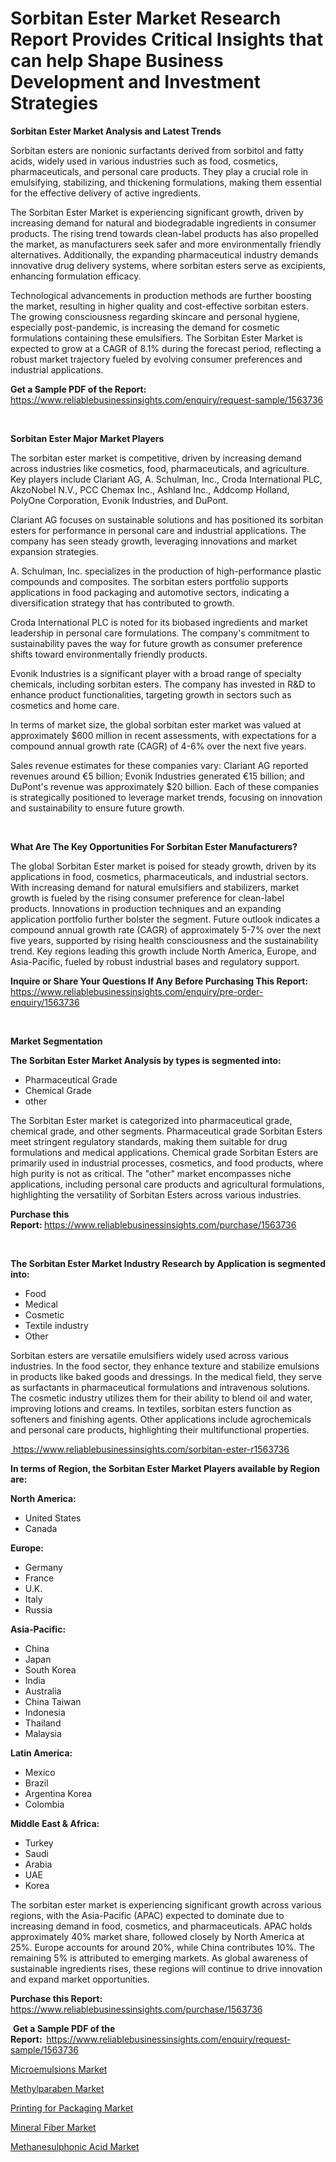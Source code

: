 <p><h1>Sorbitan Ester Market Research Report Provides Critical Insights that can help Shape Business Development and Investment Strategies</h1></p><p><strong>Sorbitan Ester Market Analysis and Latest Trends</strong></p>
<p><p>Sorbitan esters are nonionic surfactants derived from sorbitol and fatty acids, widely used in various industries such as food, cosmetics, pharmaceuticals, and personal care products. They play a crucial role in emulsifying, stabilizing, and thickening formulations, making them essential for the effective delivery of active ingredients.</p><p>The Sorbitan Ester Market is experiencing significant growth, driven by increasing demand for natural and biodegradable ingredients in consumer products. The rising trend towards clean-label products has also propelled the market, as manufacturers seek safer and more environmentally friendly alternatives. Additionally, the expanding pharmaceutical industry demands innovative drug delivery systems, where sorbitan esters serve as excipients, enhancing formulation efficacy.</p><p>Technological advancements in production methods are further boosting the market, resulting in higher quality and cost-effective sorbitan esters. The growing consciousness regarding skincare and personal hygiene, especially post-pandemic, is increasing the demand for cosmetic formulations containing these emulsifiers. The Sorbitan Ester Market is expected to grow at a CAGR of 8.1% during the forecast period, reflecting a robust market trajectory fueled by evolving consumer preferences and industrial applications.</p></p>
<p><strong>Get a Sample PDF of the Report:&nbsp;</strong> <a href="https://www.reliablebusinessinsights.com/enquiry/request-sample/1563736?utm_campaign=1847&utm_medium=2&utm_source=Github&utm_content=ia&utm_term=02042025&utm_id=sorbitan-ester">https://www.reliablebusinessinsights.com/enquiry/request-sample/1563736</a></p>
<p>&nbsp;</p>
<p><strong>Sorbitan Ester Major Market Players</strong></p>
<p><p>The sorbitan ester market is competitive, driven by increasing demand across industries like cosmetics, food, pharmaceuticals, and agriculture. Key players include Clariant AG, A. Schulman, Inc., Croda International PLC, AkzoNobel N.V., PCC Chemax Inc., Ashland Inc., Addcomp Holland, PolyOne Corporation, Evonik Industries, and DuPont.</p><p>Clariant AG focuses on sustainable solutions and has positioned its sorbitan esters for performance in personal care and industrial applications. The company has seen steady growth, leveraging innovations and market expansion strategies.</p><p>A. Schulman, Inc. specializes in the production of high-performance plastic compounds and composites. The sorbitan esters portfolio supports applications in food packaging and automotive sectors, indicating a diversification strategy that has contributed to growth.</p><p>Croda International PLC is noted for its biobased ingredients and market leadership in personal care formulations. The company's commitment to sustainability paves the way for future growth as consumer preference shifts toward environmentally friendly products.</p><p>Evonik Industries is a significant player with a broad range of specialty chemicals, including sorbitan esters. The company has invested in R&D to enhance product functionalities, targeting growth in sectors such as cosmetics and home care.</p><p>In terms of market size, the global sorbitan ester market was valued at approximately $600 million in recent assessments, with expectations for a compound annual growth rate (CAGR) of 4-6% over the next five years.</p><p>Sales revenue estimates for these companies vary: Clariant AG reported revenues around €5 billion; Evonik Industries generated €15 billion; and DuPont's revenue was approximately $20 billion. Each of these companies is strategically positioned to leverage market trends, focusing on innovation and sustainability to ensure future growth.</p></p>
<p>&nbsp;</p>
<p><strong>What Are The Key Opportunities For Sorbitan Ester Manufacturers?</strong></p>
<p><p>The global Sorbitan Ester market is poised for steady growth, driven by its applications in food, cosmetics, pharmaceuticals, and industrial sectors. With increasing demand for natural emulsifiers and stabilizers, market growth is fueled by the rising consumer preference for clean-label products. Innovations in production techniques and an expanding application portfolio further bolster the segment. Future outlook indicates a compound annual growth rate (CAGR) of approximately 5-7% over the next five years, supported by rising health consciousness and the sustainability trend. Key regions leading this growth include North America, Europe, and Asia-Pacific, fueled by robust industrial bases and regulatory support.</p></p>
<p><strong>Inquire or Share Your Questions If Any Before Purchasing This Report:</strong> <a href="https://www.reliablebusinessinsights.com/enquiry/pre-order-enquiry/1563736?utm_campaign=1847&utm_medium=2&utm_source=Github&utm_content=ia&utm_term=02042025&utm_id=sorbitan-ester">https://www.reliablebusinessinsights.com/enquiry/pre-order-enquiry/1563736</a></p>
<p>&nbsp;</p>
<p><strong>Market Segmentation</strong></p>
<p><strong>The Sorbitan Ester Market Analysis by types is segmented into:</strong></p>
<p><ul><li>Pharmaceutical Grade</li><li>Chemical Grade</li><li>other</li></ul></p>
<p><p>The Sorbitan Ester market is categorized into pharmaceutical grade, chemical grade, and other segments. Pharmaceutical grade Sorbitan Esters meet stringent regulatory standards, making them suitable for drug formulations and medical applications. Chemical grade Sorbitan Esters are primarily used in industrial processes, cosmetics, and food products, where high purity is not as critical. The "other" market encompasses niche applications, including personal care products and agricultural formulations, highlighting the versatility of Sorbitan Esters across various industries.</p></p>
<p><strong>Purchase this Report:&nbsp;</strong><a href="https://www.reliablebusinessinsights.com/purchase/1563736?utm_campaign=1847&utm_medium=2&utm_source=Github&utm_content=ia&utm_term=02042025&utm_id=sorbitan-ester">https://www.reliablebusinessinsights.com/purchase/1563736</a></p>
<p>&nbsp;</p>
<p><strong>The Sorbitan Ester Market Industry Research by Application is segmented into:</strong></p>
<p><ul><li>Food</li><li>Medical</li><li>Cosmetic</li><li>Textile industry</li><li>Other</li></ul></p>
<p><p>Sorbitan esters are versatile emulsifiers widely used across various industries. In the food sector, they enhance texture and stabilize emulsions in products like baked goods and dressings. In the medical field, they serve as surfactants in pharmaceutical formulations and intravenous solutions. The cosmetic industry utilizes them for their ability to blend oil and water, improving lotions and creams. In textiles, sorbitan esters function as softeners and finishing agents. Other applications include agrochemicals and personal care products, highlighting their multifunctional properties.</p></p>
<p><a href="https://www.reliablebusinessinsights.com/sorbitan-ester-r1563736?utm_campaign=1847&utm_medium=2&utm_source=Github&utm_content=ia&utm_term=02042025&utm_id=sorbitan-ester">&nbsp;https://www.reliablebusinessinsights.com/sorbitan-ester-r1563736</a></p>
<p><strong>In terms of Region, the Sorbitan Ester Market Players available by Region are:</strong></p>
<p>
    <p> <strong> North America: </strong>
        <ul>
            <li>United States</li>
            <li>Canada</li>
        </ul>
        </p> 
    <p> <strong> Europe: </strong>
        <ul>
            <li>Germany</li>
            <li>France</li>
            <li>U.K.</li>
            <li>Italy</li>
            <li>Russia</li>
        </ul>
        </p> 
    <p> <strong> Asia-Pacific: </strong>
        <ul>
            <li>China</li>
            <li>Japan</li>
            <li>South Korea</li>
            <li>India</li>
            <li>Australia</li>
            <li>China Taiwan</li>
            <li>Indonesia</li>
            <li>Thailand</li>
            <li>Malaysia</li>
        </ul>
        </p> 
    <p> <strong> Latin America: </strong>
        <ul>
            <li>Mexico</li>
            <li>Brazil</li>
            <li>Argentina Korea</li>
            <li>Colombia</li>
        </ul>
        </p> 
    <p> <strong> Middle East & Africa: </strong>
        <ul>
            <li>Turkey</li>
            <li>Saudi</li>
            <li>Arabia</li>
            <li>UAE</li>
            <li>Korea</li>
        </ul>
    </p>
    </p>
<p><p>The sorbitan ester market is experiencing significant growth across various regions, with the Asia-Pacific (APAC) expected to dominate due to increasing demand in food, cosmetics, and pharmaceuticals. APAC holds approximately 40% market share, followed closely by North America at 25%. Europe accounts for around 20%, while China contributes 10%. The remaining 5% is attributed to emerging markets. As global awareness of sustainable ingredients rises, these regions will continue to drive innovation and expand market opportunities.</p></p>
<p><strong>Purchase this Report: </strong><a href="https://www.reliablebusinessinsights.com/purchase/1563736?utm_campaign=1847&utm_medium=2&utm_source=Github&utm_content=ia&utm_term=02042025&utm_id=sorbitan-ester">https://www.reliablebusinessinsights.com/purchase/1563736</a></p>
<p>&nbsp;<strong>Get a Sample PDF of the Report:&nbsp;&nbsp;</strong><a href="https://www.reliablebusinessinsights.com/enquiry/request-sample/1563736?utm_campaign=1847&utm_medium=2&utm_source=Github&utm_content=ia&utm_term=02042025&utm_id=sorbitan-ester">https://www.reliablebusinessinsights.com/enquiry/request-sample/1563736</a></p>
<p><strong></strong></p>
<p><p><a href="https://github.com/kitsossadien/Market-Research-Report-List-1/blob/main/microemulsions-market.md?utm_campaign=1847&utm_medium=2&utm_source=Github&utm_content=ia&utm_term=02042025&utm_id=sorbitan-ester">Microemulsions Market</a></p><p><a href="https://github.com/olesjaquah/Market-Research-Report-List-1/blob/main/methylparaben-market.md?utm_campaign=1847&utm_medium=2&utm_source=Github&utm_content=ia&utm_term=02042025&utm_id=sorbitan-ester">Methylparaben Market</a></p><p><a href="https://github.com/edriceakeime/Market-Research-Report-List-1/blob/main/printing-for-packaging-market.md?utm_campaign=1847&utm_medium=2&utm_source=Github&utm_content=ia&utm_term=02042025&utm_id=sorbitan-ester">Printing for Packaging Market</a></p><p><a href="https://github.com/fungkychiman/Market-Research-Report-List-1/blob/main/mineral-fiber-market.md?utm_campaign=1847&utm_medium=2&utm_source=Github&utm_content=ia&utm_term=02042025&utm_id=sorbitan-ester">Mineral Fiber Market</a></p><p><a href="https://github.com/seppelharjap/Market-Research-Report-List-1/blob/main/methanesulphonic-acid-market.md?utm_campaign=1847&utm_medium=2&utm_source=Github&utm_content=ia&utm_term=02042025&utm_id=sorbitan-ester">Methanesulphonic Acid Market</a></p></p>